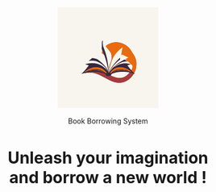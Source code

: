 <p align="center">
    <img src="assets/booksLogo.png"  class="rounded-full">
</p>
<p align="center" style="font-size: "> Book Borrowing System</p>

<h2 align="center" style="font-size: 2rem;">Unleash your imagination <br>and borrow a new world !</h2>

